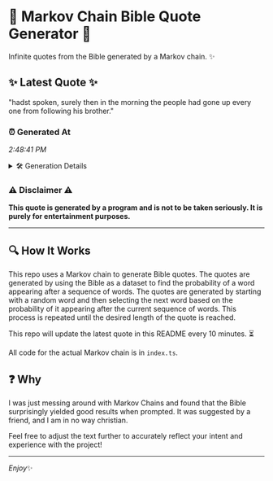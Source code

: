 # 📖 Markov Chain Bible Quote Generator 📖

Infinite quotes from the Bible generated by a Markov chain. ✨

## ✨ Latest Quote ✨
"hadst spoken, surely then in the morning the people had gone up every one from following his brother."

### ⏰ Generated At
*2:48:41 PM*

<details>
    <summary>🛠️ Generation Details</summary>
    <p>
        <strong>🌱 Seed:</strong> hadst<br>
        <strong>🔄 Iterations:</strong> 17<br>
        <strong>📜 Context History:</strong><br>[ hadst ]: spoken,<br>[ hadst, spoken, ]: surely<br>[ hadst, spoken,, surely ]: then<br>[ hadst, spoken,, surely, then ]: in<br>[ hadst, spoken,, surely, then, in ]: the<br>[ hadst, spoken,, surely, then, in, the ]: morning<br>[ spoken,, surely, then, in, the, morning ]: the<br>[ surely, then, in, the, morning, the ]: people<br>[ then, in, the, morning, the, people ]: had<br>[ in, the, morning, the, people, had ]: gone<br>[ the, morning, the, people, had, gone ]: up<br>[ morning, the, people, had, gone, up ]: every<br>[ the, people, had, gone, up, every ]: one<br>[ people, had, gone, up, every, one ]: from<br>[ had, gone, up, every, one, from ]: following<br>[ gone, up, every, one, from, following ]: his<br>[ up, every, one, from, following, his ]: brother.<br>
    </p>
</details>

### ⚠️ Disclaimer ⚠️
**This quote is generated by a program and is not to be taken seriously. It is purely for entertainment purposes.**

---

## 🔍 How It Works

This repo uses a Markov chain to generate Bible quotes. The quotes are generated by using the Bible as a dataset to find the probability of a word appearing after a sequence of words. The quotes are generated by starting with a random word and then selecting the next word based on the probability of it appearing after the current sequence of words. This process is repeated until the desired length of the quote is reached.

This repo will update the latest quote in this README every 10 minutes. ⏳

All code for the actual Markov chain is in `index.ts`.

## ❓ Why

I was just messing around with Markov Chains and found that the Bible surprisingly yielded good results when prompted. 
It was suggested by a friend, and I am in no way christian.

Feel free to adjust the text further to accurately reflect your intent and experience with the project!

---

*Enjoy*✨
